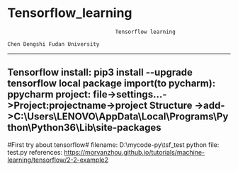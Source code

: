# Tensorflow_learning
                                      Tensorflow learning
                                                                                 Chen Dengshi Fudan University
--------------------------------------------------------------------------------------------------------------
Tensorflow install: pip3 install --upgrade tensorflow
local package import(to pycharm): ppycharm project: file->settings...->Project:projectname->project Structure
->add->C:\Users\LENOVO\AppData\Local\Programs\Python\Python36\Lib\site-packages
---------------------------------------------------------------------------------------------------------------
#First try about tensorflow#
filename: D:\mycode-py\tsf_test
python file: test.py
references: https://morvanzhou.github.io/tutorials/machine-learning/tensorflow/2-2-example2
